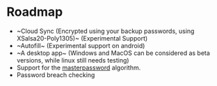 # Roadmap

- ~Cloud Sync (Encrypted using your backup passwords, using XSalsa20-Poly1305)~ (Experimental Support)
- ~Autofill~ (Experimental support on android)
- ~A desktop app~ (Windows and MacOS can be considered as beta versions, while linux still needs testing)
- Support for the [masterpassword](https://gitlab.com/MasterPassword/MasterPassword) algorithm.
- Password breach checking
